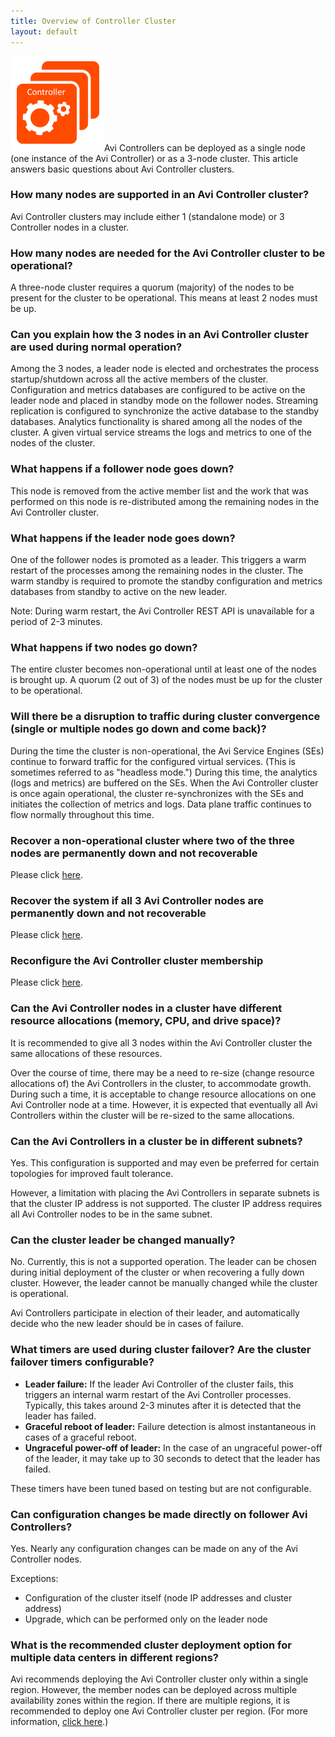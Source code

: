 ```yaml
---
title: Overview of Controller Cluster
layout: default
---
```

<a href="img/Controller-3-node.png"><img class="size-full wp-image-11811 alignright" src="img/Controller-3-node.png" alt="Controller-3-node" width="150" height="152"></a>Avi Controllers can be deployed as a single node (one instance of the Avi Controller) or as a 3-node cluster. This article answers basic questions about Avi Controller clusters.

### How many nodes are supported in an Avi Controller cluster?

Avi Controller clusters may include either 1 (standalone mode) or 3 Controller nodes in a cluster.

### How many nodes are needed for the Avi Controller cluster to be operational?

A three-node cluster requires a quorum (majority) of the nodes to be present for the cluster to be operational. This means at least 2 nodes must be up.

### Can you explain how the 3 nodes in an Avi Controller cluster are used during normal operation?

Among the 3 nodes, a leader node is elected and orchestrates the process startup/shutdown across all the active members of the cluster. Configuration and metrics databases are configured to be active on the leader node and placed in standby mode on the follower nodes. Streaming replication is configured to synchronize the active database to the standby databases. Analytics functionality is shared among all the nodes of the cluster. A given virtual service streams the logs and metrics to one of the nodes of the cluster.

### What happens if a follower node goes down?

This node is removed from the active member list and the work that was performed on this node is re-distributed among the remaining nodes in the Avi Controller cluster.

### What happens if the leader node goes down?

One of the follower nodes is promoted as a leader. This triggers a warm restart of the processes among the remaining nodes in the cluster. The warm standby is required to promote the standby configuration and metrics databases from standby to active on the new leader.

Note: During warm restart, the Avi Controller REST API is unavailable for a period of 2-3 minutes.

### What happens if two nodes go down?

The entire cluster becomes non-operational until at least one of the nodes is brought up. A quorum (2 out of 3) of the nodes must be up for the cluster to be operational.

### Will there be a disruption to traffic during cluster convergence (single or multiple nodes go down and come back)?

During the time the cluster is non-operational, the Avi Service Engines (SEs) continue to forward traffic for the configured virtual services. (This is sometimes referred to as "headless mode.") During this time, the analytics (logs and metrics) are buffered on the SEs. When the Avi Controller cluster is once again operational, the cluster re-synchronizes with the SEs and initiates the collection of metrics and logs. Data plane traffic continues to flow normally throughout this time.

### Recover a non-operational cluster where two of the three nodes are permanently down and not recoverable

Please click <a href="/docs/17.1/recover-a-non-operational-controller-cluster">here</a>.

### Recover the system if all 3 Avi Controller nodes are permanently down and not recoverable

Please click <a href="/docs/17.1/backup-and-restore-of-avi-vantage-configuration">here</a>.

### Reconfigure the Avi Controller cluster membership

Please click <a href="/docs/17.1/changing-avi-controller-cluster-configuration">here</a>.

### Can the Avi Controller nodes in a cluster have different resource allocations (memory, CPU, and drive space)?

It is recommended to give all 3 nodes within the Avi Controller cluster the same allocations of these resources.

Over the course of time, there may be a need to re-size (change resource allocations of) the Avi Controllers in the cluster, to accommodate growth. During such a time, it is acceptable to change resource allocations on one Avi Controller node at a time. However, it is expected that eventually all Avi Controllers within the cluster will be re-sized to the same allocations.

### Can the Avi Controllers in a cluster be in different subnets?

Yes. This configuration is supported and may even be preferred for certain topologies for improved fault tolerance.

However, a limitation with placing the Avi Controllers in separate subnets is that the cluster IP address is not supported. The cluster IP address requires all Avi Controller nodes to be in the same subnet.

### Can the cluster leader be changed manually?

No. Currently, this is not a supported operation. The leader can be chosen during initial deployment of the cluster or when recovering a fully down cluster. However, the leader cannot be manually changed while the cluster is operational.

Avi Controllers participate in election of their leader, and automatically decide who the new leader should be in cases of failure.

### What timers are used during cluster failover? Are the cluster failover timers configurable?

* **Leader failure:** If the leader Avi Controller of the cluster fails, this triggers an internal warm restart of the Avi Controller processes. Typically, this takes around 2-3 minutes after it is detected that the leader has failed.
* **Graceful reboot of leader:** Failure detection is almost instantaneous in cases of a graceful reboot.
* **Ungraceful power-off of leader:** In the case of an ungraceful power-off of the leader, it may take up to 30 seconds to detect that the leader has failed. 

These timers have been tuned based on testing but are not configurable.

### Can configuration changes be made directly on follower Avi Controllers?

Yes. Nearly any configuration changes can be made on any of the Avi Controller nodes.

Exceptions:

* Configuration of the cluster itself (node IP addresses and cluster address)
* Upgrade, which can be performed only on the leader node 

### What is the recommended cluster deployment option for multiple data centers in different regions?

Avi recommends deploying the Avi Controller cluster only within a single region. However, the member nodes can be deployed across multiple availability zones within the region. If there are multiple regions, it is recommended to deploy one Avi Controller cluster per region. (For more information, <a href="/docs/17.1/clustering-controllers-from-different-networks">click here</a>.)
